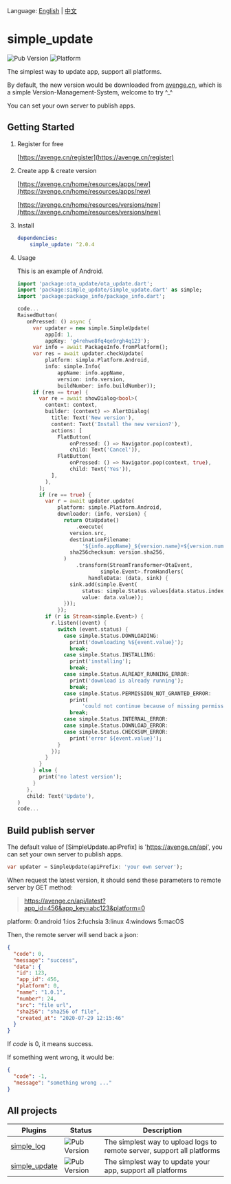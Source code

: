 Language: [English](README.md) | [中文](README_zh-CN.md)

# simple_update
![Pub Version](https://img.shields.io/pub/v/simple_update?style=flat-square)
![Platform](https://img.shields.io/badge/platform-flutter%7Cflutter%20web%7Cdart%20vm-brightgreen)

The simplest way to update app, support all platforms.

By default, the new version would be downloaded from [avenge.cn](https://avenge.cn), which is a simple Version-Management-System, welcome to try ^_^

You can set your own server to publish apps.

## Getting Started

1. Register for free

   [https://avenge.cn/register](https://avenge.cn/register)
2. Create app & create version

   [https://avenge.cn/home/resources/apps/new](https://avenge.cn/home/resources/apps/new)
   
   [https://avenge.cn/home/resources/versions/new](https://avenge.cn/home/resources/versions/new)

3. Install
   ```yaml
   dependencies:
       simple_update: ^2.0.4
   ```
   
   
4. Usage

   This is an example of Android.
   
   ```dart
   import 'package:ota_update/ota_update.dart';
   import 'package:simple_update/simple_update.dart' as simple;
   import 'package:package_info/package_info.dart';
   
   code...
   RaisedButton(
      onPressed: () async {
        var updater = new simple.SimpleUpdate(
            appId: 1,
            appKey: 'g4rehwe8fq4qe9rgh4q123');
        var info = await PackageInfo.fromPlatform();
        var res = await updater.checkUpdate(
            platform: simple.Platform.Android,
            info: simple.Info(
                appName: info.appName,
                version: info.version,
                buildNumber: info.buildNumber));
        if (res == true) {
          var re = await showDialog<bool>(
            context: context,
            builder: (context) => AlertDialog(
              title: Text('New version'),
              content: Text('Install the new version?'),
              actions: [
                FlatButton(
                    onPressed: () => Navigator.pop(context),
                    child: Text('Cancel')),
                FlatButton(
                    onPressed: () => Navigator.pop(context, true),
                    child: Text('Yes')),
              ],
            ),
          );
          if (re == true) {
            var r = await updater.update(
                platform: simple.Platform.Android,
                downloader: (info, version) {
                  return OtaUpdate()
                      .execute(
                    version.src,
                    destinationFilename:
                        '${info.appName}_${version.name}+${version.number}.apk',
                    sha256checksum: version.sha256,
                  )
                      .transform(StreamTransformer<OtaEvent,
                              simple.Event>.fromHandlers(
                          handleData: (data, sink) {
                    sink.add(simple.Event(
                        status: simple.Status.values[data.status.index],
                        value: data.value));
                  }));
                });
            if (r is Stream<simple.Event>) {
              r.listen((event) {
                switch (event.status) {
                  case simple.Status.DOWNLOADING:
                    print('downloading %${event.value}');
                    break;
                  case simple.Status.INSTALLING:
                    print('installing');
                    break;
                  case simple.Status.ALREADY_RUNNING_ERROR:
                    print('download is already running');
                    break;
                  case simple.Status.PERMISSION_NOT_GRANTED_ERROR:
                    print(
                        'could not continue because of missing permissions');
                    break;
                  case simple.Status.INTERNAL_ERROR:
                  case simple.Status.DOWNLOAD_ERROR:
                  case simple.Status.CHECKSUM_ERROR:
                    print('error ${event.value}');
                }
              });
            }
          }
        } else {
          print('no latest version');
        }
      },
      child: Text('Update'),
   )
   code...
   ```

## Build publish server

  
   The default value of [SimpleUpdate.apiPrefix] is 'https://avenge.cn/api', you can set your own server to publish apps.
   ```dart
   var updater = SimpleUpdate(apiPrefix: 'your own server');
   ```
  
  When request the latest version, it should send these parameters to remote server by GET method:
  > https://avenge.cn/api/latest?app_id=456&app_key=abc123&platform=0

  platform: 0:android 1:ios 2:fuchsia 3:linux 4:windows 5:macOS

  Then, the remote server will send back a json:
  ```json
  {
    "code": 0,
    "message": "success",
    "data": {
     "id": 123,
     "app_id": 456,
     "platform": 0,
     "name": "1.0.1",
     "number": 24,
     "src": "file url",
     "sha256": "sha256 of file",
     "created_at": "2020-07-29 12:15:46"
    }
  }
  ```
   If *code* is 0, it means success.
  
   If something went wrong, it would be:
   ```json
   {
     "code": -1,
     "message": "something wrong ..."
   }
   ```

## All projects
| Plugins                                                      | Status                                                       | Description                                                  |
| ------------------------------------------------------------ | ------------------------------------------------------------ | ------------------------------------------------------------ |
| [simple_log](https://github.com/creatint/flutter_simple_log) | ![Pub Version](https://img.shields.io/pub/v/simple_log?style=flat-square) | The simplest way to upload logs to remote server, support all platforms |
| [simple_update](https://github.com/creatint/flutter_simple_update) | ![Pub Version](https://img.shields.io/pub/v/simple_update?style=flat-square) | The simplest way to update your app, support all platforms |
